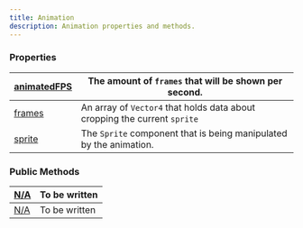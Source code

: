 ```yaml
---
title: Animation
description: Animation properties and methods.
---
```


### Properties

| [animatedFPS](https://docs.kyjor.io/ScriptReference/Animation/animatedFPS.md) | The amount of `frames` that will be shown per second.                     |
|-------------------------------------------------------------------------------|---------------------------------------------------------------------------|
| [frames](https://docs.kyjor.io/ScriptReference/Animation/frames.md)           | An array of `Vector4` that holds data about cropping the current `sprite` |
| [sprite](https://docs.kyjor.io/ScriptReference/Animation/animatedFPS.md)      | The `Sprite` component that is being manipulated by the animation.        |

### Public Methods

| [N/A](https://docs.kyjor.io/ScriptReference/Animation/animatedFPS.md) | To be written |
|-----------------------------------------------------------------------|---------------|
| [N/A](https://docs.kyjor.io/ScriptReference/Animation/animatedFPS.md) | To be written |